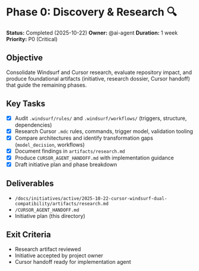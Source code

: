 # Phase 0: Discovery & Research 🔍

**Status:** Completed (2025-10-22)
**Owner:** @ai-agent
**Duration:** 1 week
**Priority:** P0 (Critical)

## Objective

Consolidate Windsurf and Cursor research, evaluate repository impact, and produce foundational artifacts (initiative, research dossier, Cursor handoff) that guide the remaining phases.

## Key Tasks

- [x] Audit `.windsurf/rules/` and `.windsurf/workflows/` (triggers, structure, dependencies)
- [x] Research Cursor `.mdc` rules, commands, trigger model, validation tooling
- [x] Compare architectures and identify transformation gaps (`model_decision`, workflows)
- [x] Document findings in `artifacts/research.md`
- [x] Produce `CURSOR_AGENT_HANDOFF.md` with implementation guidance
- [x] Draft initiative plan and phase breakdown

## Deliverables

- `/docs/initiatives/active/2025-10-22-cursor-windsurf-dual-compatibility/artifacts/research.md`
- `/CURSOR_AGENT_HANDOFF.md`
- Initiative plan (this directory)

## Exit Criteria

- Research artifact reviewed
- Initiative accepted by project owner
- Cursor handoff ready for implementation agent
